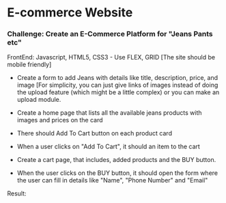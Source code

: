 # E-commerce Website 

### Challenge: Create an E-Commerce Platform for "Jeans Pants etc"

FrontEnd: Javascript, HTML5, CSS3 - Use FLEX, GRID [The site should be mobile friendly]

- Create a form to add Jeans with details like title, description, price, and image [For simplicity, you can just give links of images instead of doing the upload feature (which might be a little complex) or you can make an upload module. 

- Create a home page that lists all the available jeans products with images and prices on the card 

- There should Add To Cart button on each product card

- When a user clicks on "Add To Cart", it should an item to the cart

- Create a cart page, that includes, added products and the BUY button. 

- When the user clicks on the BUY button, it should open the form where the user can fill in details like "Name", "Phone Number" and "Email"

Result: 
